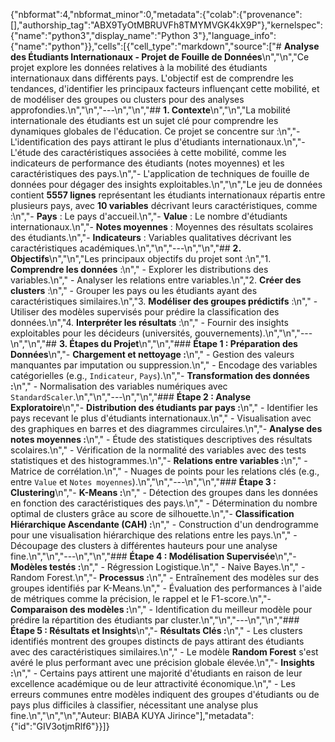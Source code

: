 {"nbformat":4,"nbformat_minor":0,"metadata":{"colab":{"provenance":[],"authorship_tag":"ABX9TyOtMBRUVFh8TMYMVGK4kX9P"},"kernelspec":{"name":"python3","display_name":"Python 3"},"language_info":{"name":"python"}},"cells":[{"cell_type":"markdown","source":["# **Analyse des Étudiants Internationaux - Projet de Fouille de Données**\n","\n","Ce projet explore les données relatives à la mobilité des étudiants internationaux dans différents pays. L'objectif est de comprendre les tendances, d'identifier les principaux facteurs influençant cette mobilité, et de modéliser des groupes ou clusters pour des analyses approfondies.\n","\n","---\n","\n","## **1. Contexte**\n","\n","La mobilité internationale des étudiants est un sujet clé pour comprendre les dynamiques globales de l'éducation. Ce projet se concentre sur :\n","- L'identification des pays attirant le plus d'étudiants internationaux.\n","- L'étude des caractéristiques associées à cette mobilité, comme les indicateurs de performance des étudiants (notes moyennes) et les caractéristiques des pays.\n","- L'application de techniques de fouille de données pour dégager des insights exploitables.\n","\n","Le jeu de données contient **5557 lignes** représentant les étudiants internationaux répartis entre plusieurs pays, avec **10 variables** décrivant leurs caractéristiques, comme :\n","- **Pays** : Le pays d'accueil.\n","- **Value** : Le nombre d'étudiants internationaux.\n","- **Notes moyennes** : Moyennes des résultats scolaires des étudiants.\n","- **Indicateurs** : Variables qualitatives décrivant les caractéristiques académiques.\n","\n","---\n","\n","## **2. Objectifs**\n","\n","Les principaux objectifs du projet sont :\n","1. **Comprendre les données** :\n","   - Explorer les distributions des variables.\n","   - Analyser les relations entre variables.\n","2. **Créer des clusters** :\n","   - Grouper les pays ou les étudiants ayant des caractéristiques similaires.\n","3. **Modéliser des groupes prédictifs** :\n","   - Utiliser des modèles supervisés pour prédire la classification des données.\n","4. **Interpréter les résultats** :\n","   - Fournir des insights exploitables pour les décideurs (universités, gouvernements).\n","\n","---\n","\n","## **3. Étapes du Projet**\n","\n","### **Étape 1 : Préparation des Données**\n","- **Chargement et nettoyage :**\n","  - Gestion des valeurs manquantes par imputation ou suppression.\n","  - Encodage des variables catégorielles (e.g., `Indicateur`, `Pays`).\n","- **Transformation des données :**\n","  - Normalisation des variables numériques avec `StandardScaler`.\n","\n","---\n","\n","### **Étape 2 : Analyse Exploratoire**\n","- **Distribution des étudiants par pays :**\n","  - Identifier les pays recevant le plus d'étudiants internationaux.\n","  - Visualisation avec des graphiques en barres et des diagrammes circulaires.\n","- **Analyse des notes moyennes :**\n","  - Étude des statistiques descriptives des résultats scolaires.\n","  - Vérification de la normalité des variables avec des tests statistiques et des histogrammes.\n","- **Relations entre variables :**\n","  - Matrice de corrélation.\n","  - Nuages de points pour les relations clés (e.g., entre `Value` et `Notes moyennes`).\n","\n","---\n","\n","### **Étape 3 : Clustering**\n","- **K-Means :**\n","  - Détection des groupes dans les données en fonction des caractéristiques des pays.\n","  - Détermination du nombre optimal de clusters grâce au score de silhouette.\n","- **Classification Hiérarchique Ascendante (CAH) :**\n","  - Construction d'un dendrogramme pour une visualisation hiérarchique des relations entre les pays.\n","  - Découpage des clusters à différentes hauteurs pour une analyse fine.\n","\n","---\n","\n","### **Étape 4 : Modélisation Supervisée**\n","- **Modèles testés :**\n","  - Régression Logistique.\n","  - Naive Bayes.\n","  - Random Forest.\n","- **Processus :**\n","  - Entraînement des modèles sur des groupes identifiés par K-Means.\n","  - Évaluation des performances à l'aide de métriques comme la précision, le rappel et le F1-score.\n","- **Comparaison des modèles :**\n","  - Identification du meilleur modèle pour prédire la répartition des étudiants par cluster.\n","\n","---\n","\n","### **Étape 5 : Résultats et Insights**\n","- **Résultats Clés :**\n","  - Les clusters identifiés montrent des groupes distincts de pays attirant des étudiants avec des caractéristiques similaires.\n","  - Le modèle **Random Forest** s'est avéré le plus performant avec une précision globale élevée.\n","- **Insights :**\n","  - Certains pays attirent une majorité d'étudiants en raison de leur excellence académique ou de leur attractivité économique.\n","  - Les erreurs communes entre modèles indiquent des groupes d'étudiants ou de pays plus difficiles à classifier, nécessitant une analyse plus fine.\n","\n","\n","Auteur: BIABA KUYA Jirince"],"metadata":{"id":"GIV3otjmRlf6"}}]}